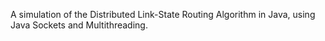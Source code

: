 A simulation of the Distributed Link-State Routing Algorithm in Java, using Java Sockets and Multithreading.
